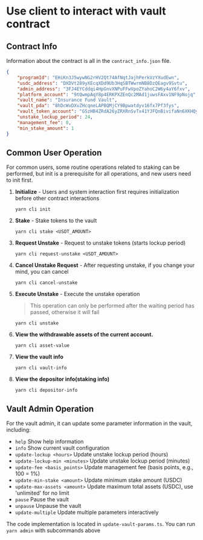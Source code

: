 # Use client to interact with vault contract


## Contract Info

Information about the contract is all in the `contract_info.json` file.

```json
{
    "programId": "EHiKn3J5wywNG2rHV2Qt74AfNqtJajhPerkVzYXudEwn",
    "usdc_address": "DXDVt289yXEcqXDd9Ub3HqSBTWwrmNB8DzQEagv9Svtu",
    "admin_address": "3FJ4EYCddqi4HpGnvXNPuFFwVpoZYahoC2W6y4aY6fxv",
    "platform_account": "9tQwmpAqY8p4ERKPXZEnQc2MAd1juwsFAxv1NF9pNojq",
    "vault_name": "Insurance Fund Vault",
    "vault_pda": "8hDcWvDXvZHcqneLAPBQMjCY9Bpwatdyv16fx7Pf3fys",
    "vault_token_account": "GSzHB4ZRdA26yZRXRnSvTx41YJFQnBivifaNn6XKHQy1",
    "unstake_lockup_period": 24,
    "management_fee": 0,
    "min_stake_amount": 1
}
```


## Common User Operation

For common users, some routine operations related to staking can be performed, but init is a prerequisite for all operations, and new users need to init first.

1. **Initialize** - Users and system interaction first requires initialization before other contract interactions

    ```shell
    yarn cli init
    ```

2. **Stake** - Stake tokens to the vault

    ```shell
    yarn cli stake <USDT_AMOUNT>
    ```

3. **Request Unstake** - Request to unstake tokens (starts lockup period)

    ```shell
    yarn cli request-unstake <USDT_AMOUNT>
    ```

4. **Cancel Unstake Request** - After requesting unstake, if you change your mind, you can cancel

    ```shell
    yarn cli cancel-unstake
    ```

5. **Execute Unstake** - Execute the unstake operation
   > This operation can only be performed after the waiting period has passed, otherwise it will fail

    ```shell
    yarn cli unstake
    ```

6. **View the withdrawable assets of the current account.**
   ```shell
   yarn cli asset-value
   ```

7. **View the vault info**
   ```shell
   yarn cli vault-info
   ```

8. **View the depositor info(staking info)**
   ```shell
   yarn cli depositor-info
   ```


## Vault Admin Operation
For the vault admin, it can update some parameter information in the vault, including:
- `help`                              Show help information
- `info`                              Show current vault configuration
- `update-lockup <hours>`             Update unstake lockup period (hours)
- `update-lockup-min <minutes>`       Update unstake lockup period (minutes)
- `update-fee <basis_points>`         Update management fee (basis points, e.g., 100 = 1%)
- `update-min-stake <amount>`         Update minimum stake amount (USDC)
- `update-max-assets <amount>`        Update maximum total assets (USDC), use 'unlimited' for no limit
- `pause`                            Pause the vault
- `unpause`                           Unpause the vault
- `update-multiple`                   Update multiple parameters interactively

The code implementation is located in `update-vault-params.ts`. You can run `yarn admin` with subcommands above
